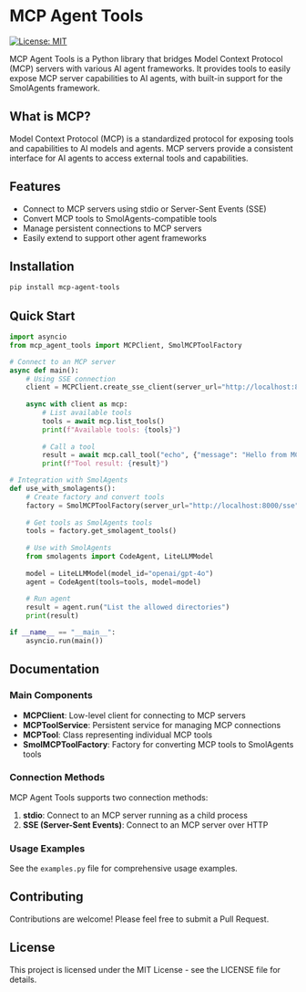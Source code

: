 # MCP Agent Tools

[![License: MIT](https://img.shields.io/badge/License-MIT-yellow.svg)](https://opensource.org/licenses/MIT)

MCP Agent Tools is a Python library that bridges Model Context Protocol (MCP) servers with various AI agent frameworks. It provides tools to easily expose MCP server capabilities to AI agents, with built-in support for the SmolAgents framework.

## What is MCP?

Model Context Protocol (MCP) is a standardized protocol for exposing tools and capabilities to AI models and agents. MCP servers provide a consistent interface for AI agents to access external tools and capabilities.

## Features

- Connect to MCP servers using stdio or Server-Sent Events (SSE)
- Convert MCP tools to SmolAgents-compatible tools
- Manage persistent connections to MCP servers
- Easily extend to support other agent frameworks

## Installation

```bash
pip install mcp-agent-tools
```

## Quick Start

```python
import asyncio
from mcp_agent_tools import MCPClient, SmolMCPToolFactory

# Connect to an MCP server
async def main():
    # Using SSE connection
    client = MCPClient.create_sse_client(server_url="http://localhost:8000/sse")
    
    async with client as mcp:
        # List available tools
        tools = await mcp.list_tools()
        print(f"Available tools: {tools}")
        
        # Call a tool
        result = await mcp.call_tool("echo", {"message": "Hello from MCP client!"})
        print(f"Tool result: {result}")

# Integration with SmolAgents
def use_with_smolagents():
    # Create factory and convert tools
    factory = SmolMCPToolFactory(server_url="http://localhost:8000/sse")
    
    # Get tools as SmolAgents tools
    tools = factory.get_smolagent_tools()
    
    # Use with SmolAgents
    from smolagents import CodeAgent, LiteLLMModel
    
    model = LiteLLMModel(model_id="openai/gpt-4o")
    agent = CodeAgent(tools=tools, model=model)
    
    # Run agent
    result = agent.run("List the allowed directories")
    print(result)

if __name__ == "__main__":
    asyncio.run(main())
```

## Documentation

### Main Components

- **MCPClient**: Low-level client for connecting to MCP servers
- **MCPToolService**: Persistent service for managing MCP connections
- **MCPTool**: Class representing individual MCP tools
- **SmolMCPToolFactory**: Factory for converting MCP tools to SmolAgents tools

### Connection Methods

MCP Agent Tools supports two connection methods:

1. **stdio**: Connect to an MCP server running as a child process
2. **SSE (Server-Sent Events)**: Connect to an MCP server over HTTP

### Usage Examples

See the `examples.py` file for comprehensive usage examples.

## Contributing

Contributions are welcome! Please feel free to submit a Pull Request.

## License

This project is licensed under the MIT License - see the LICENSE file for details.
